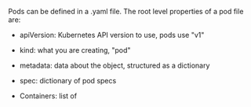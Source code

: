 Pods can be defined in a .yaml file. The root level properties of a pod file are:

- apiVersion: Kubernetes API version to use, pods use "v1"
- kind: what you are creating, "pod"
- metadata: data about the object, structured as a dictionary
- spec: dictionary of pod specs

- Containers: list of